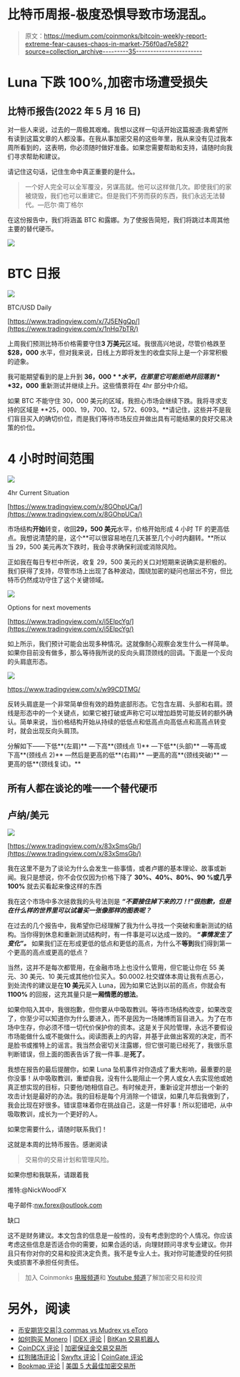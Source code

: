 # 比特币周报-极度恐惧导致市场混乱。

> 原文：<https://medium.com/coinmonks/bitcoin-weekly-report-extreme-fear-causes-chaos-in-market-756f0ad7e582?source=collection_archive---------35----------------------->

# Luna 下跌 100%,加密市场遭受损失

## 比特币报告(2022 年 5 月 16 日)

对一些人来说，过去的一周极其艰难。我想以这样一句话开始这篇报道:我希望所有读到这篇文章的人都没事。在我从事加密交易的这些年里，我从来没有见过我本周所看到的，这表明，你必须随时做好准备。如果您需要帮助和支持，请随时向我们寻求帮助和建议。

请记住这句话，记住生命中真正重要的是什么。

> 一个好人完全可以全军覆没，另谋高就。他可以这样做几次。即使我们的家被烧毁，我们也可以重建它。但是我们不劳而获的东西，我们永远无法替代。—厄尔·南丁格尔

在这份报告中，我们将涵盖 BTC 和露娜。为了使报告简短，我们将跳过本周其他主要的替代硬币。

![](img/7d790b59f6b0327488fde29268ae8e6d.png)

# BTC 日报

![](img/b0ba6dc5a3ac526ace8a9d3d73d7c35f.png)

BTC/USD Daily

[https://www.tradingview.com/x/7J5ENgQp/](https://www.tradingview.com/x/1nHq7bTR/)

上周我们预测比特币价格需要守住**3 万美元**区域。我很高兴地说，尽管价格跌至 **$28，000** 水平，但对我来说，日线上方即将发生的收盘实际上是一个非常积极的迹象。

我可能期望看到的是上升到 **$36，000** 水平，在那里它可能拒绝并回落到 **$32，000** 重新测试并继续上升。这些情景将在 4hr 部分中介绍。

如果 BTC 不能守住 30，000 美元的区域，我担心市场会继续下跌。我将寻求支持的区域是 **$25，000、$19，700、$12，572、$6093。**请记住，这些并不是我们盲目买入的确切价位，而是我们等待市场反应并做出具有可能结果的良好交易决策的价位。

# 4 小时时间范围

![](img/dbe68ff47375b6c6cf3fd308fff740ef.png)

4hr Current Situation

[https://www.tradingview.com/x/8GOhpUCa/](https://www.tradingview.com/x/8GOhpUCa/)

市场结构**开始**转变，收回**29，500 美元**水平，价格开始形成 4 小时 TF 的更高低点。我想说清楚的是，这个**可以很容易地在几天甚至几个小时内翻转。**所以当 29，500 美元再次下跌时，我会寻求确保利润或消除风险。

正如我在每日专栏中所说，收复 29，500 美元的关口对短期来说确实是积极的。我们获得了支持，尽管市场上出现了各种波动，围绕加密的疑问也层出不穷，但比特币仍然成功守住了这个关键领域。

![](img/e28fda174b472508f4de89bc1addddd3.png)

Options for next movements

[https://www.tradingview.com/x/i5EIpcYg/](https://www.tradingview.com/x/i5EIpcYg/)

如上所示，我们预计可能会出现多种情况。这就像耐心观察会发生什么一样简单。如果你目前没有做多，那么等待我所说的反向头肩顶颈线的回调。下面是一个反向的头肩底形态。

![](img/94ebb3c907926484ccf9324fc92e47eb.png)

https://www.tradingview.com/x/w99CDTMG/

反转头肩底是一个非常简单但有效的趋势底部形态。它包含左肩、头部和右肩。颈线是形态中的一个关键点，如果它被打破或声称它可以增加趋势可能反转的额外确认。简单来说，当价格结构开始从持续的低低点和低高点向高低点和高高点转变时，就会出现反向头肩顶。

分解如下——下低**(左肩)** —下高**(颈线点 1)** —下低**(头部)** —等高或下高**(颈线点 2)** —然后是更高的低**(右肩)** —更高的高**(颈线突破)** —更高的低**(颈线复试)。**

## 所有人都在谈论的唯一一个替代硬币

## 卢纳/美元

![](img/97f4545c0c3509e6f8ae8795bb573aba.png)

[https://www.tradingview.com/x/83xSmsGb/](https://www.tradingview.com/x/83xSmsGb/)

我在这里不是为了谈论为什么会发生一些事情，或者卢娜的基本理论、故事或新闻。我只是想说，你不会仅仅因为价格下降了 **30%、40%、80%、90 %或几乎 100%** 就去买看起来像这样的东西

我在这个市场中多次拯救我的头号法则是 ***“不要接住掉下来的刀！!"很抱歉，但是在什么样的世界里可以试着买一张像那样的图表呢？***

在过去的几个报告中，我希望你已经理解了我为什么寻找一个突破和重新测试的结构。当你得到休息和重新测试结构时，有一件事是可以达成一致的。 ***“事情发生了变化”。*** 如果我们正在形成更低的低点和更低的高点，为什么不**等到**我们得到第一个更高的高点或更高的低点？

当然，这并不是每次都管用，在金融市场上也没什么管用，但它能让你在 55 美元、30 美元、10 美元或其他价位买入。$0.0002.社交媒体本周让我有点恶心，到处流传的建议是在**10 美元**买入 Luna，因为如果它达到以前的高点，你就会有 **1100%** 的回报，这充其量只是**一厢情愿的想法**。

如果你陷入其中，我很抱歉，但你要从中吸取教训。等待市场结构改变，如果改变了，你至少可以知道你为什么要进入，而不是因为一场赌博而盲目进入。为了在市场中生存，你必须不惜一切代价保护你的资本。这是关于风险管理，永远不要假设市场能做什么或不能做什么。阅读图表上的内容，并基于此做出客观的决定，而不是脸书或推特上的谣言。我当然会密切关注露娜，但它很可能已经死了，我很乐意判断错误，但上面的图表告诉了我一件事..是**死了**。

我想在报告的最后提醒你，如果 Luna 坠机事件对你造成了重大影响，最重要的是你没事！从中吸取教训，重塑自我，没有什么能阻止一个男人或女人去实现他或她真正想实现的目标，只要他/她相信自己。有时候走开，重新设定并想出一个新的攻击计划是最好的办法。我的目标是每个月消除一个错误，如果几年后我做到了，我会比现在好很多。错误意味着你在挑战自己，这是一件好事！所以犯错吧，从中吸取教训，成长为一个更好的人。

如果您需要什么，请随时联系我们！

这就是本周的比特币报告。感谢阅读

> 交易你的交易计划和管理风险。

如果你想和我联系，请跟着我

推特:@NickWoodFX

电子邮件:nw.forex@outlook.com

缺口

这不是财务建议。本文包含的信息是一般性的，没有考虑到您的个人情况。你应该考虑这些信息是否适合你的需要，如果合适的话，向理财顾问寻求专业建议。你并且只有你对你的交易和投资决定负责。我不是专业人士。我对你可能遭受的任何损失或损害不承担任何责任。

> 加入 Coinmonks [电报频道](https://t.me/coincodecap)和 [Youtube 频道](https://www.youtube.com/c/coinmonks/videos)了解加密交易和投资

# 另外，阅读

*   [币安期货交易](https://coincodecap.com/binance-futures-trading)|[3 commas vs Mudrex vs eToro](https://coincodecap.com/mudrex-3commas-etoro)
*   [如何购买 Monero](https://coincodecap.com/buy-monero) | [IDEX 评论](https://coincodecap.com/idex-review) | [BitKan 交易机器人](https://coincodecap.com/bitkan-trading-bot)
*   [CoinDCX 评论](/coinmonks/coindcx-review-8444db3621a2) | [加密保证金交易交易所](https://coincodecap.com/crypto-margin-trading-exchanges)
*   [红狗赌场评论](https://coincodecap.com/red-dog-casino-review) | [Swyftx 评论](https://coincodecap.com/swyftx-review) | [CoinGate 评论](https://coincodecap.com/coingate-review)
*   [Bookmap 评论](https://coincodecap.com/bookmap-review-2021-best-trading-software) | [美国 5 大最佳加密交易所](https://coincodecap.com/crypto-exchange-usa)